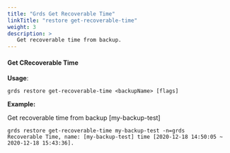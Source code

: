 ```yaml
---
title: "Grds Get Recoverable Time"
linkTitle: "restore get-recoverable-time"
weight: 3
description: >
   Get recoverable time from backup.
---
```


#### Get CRecoverable Time

**Usage**:

```shell script
grds restore get-recoverable-time <backupName> [flags]
```

**Example:** 

Get recoverable time from backup [my-backup-test]

```shell
grds restore get-recoverable-time my-backup-test -n=grds
Recoverable Time, name: [my-backup-test] time [2020-12-18 14:50:05 ~ 2020-12-18 15:43:36].
```